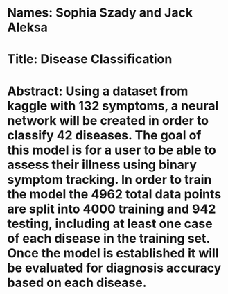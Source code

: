 # Names: Sophia Szady and Jack Aleksa 
# Title: Disease Classification
# Abstract: Using a dataset from kaggle with 132 symptoms, a neural network will be created in order to classify 42 diseases. The goal of this model is for a user to be able to assess their illness using binary symptom tracking. In order to train the model the 4962 total data points are split into 4000 training and 942 testing, including at least one case of each disease in the training set. Once the model is established it will be evaluated for diagnosis accuracy based on each disease.
